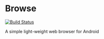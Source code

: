 # Browse
[![Build Status](https://travis-ci.org/sazid/Browse.svg?branch=master)](https://travis-ci.org/sazid/Browse)

A simple light-weight web browser for Android
